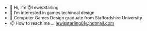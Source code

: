 - 👋 Hi, I’m @LewisStarling
- 👀 I’m interested in games techincal design
- 🌱 Computer Games Design graduate from Staffordshire University 
- 📫 How to reach me ... lewisstarling01@hotmail.com

<!---
LewisStarling/LewisStarling is a ✨ special ✨ repository because its `README.md` (this file) appears on your GitHub profile.
You can click the Preview link to take a look at your changes.
--->
